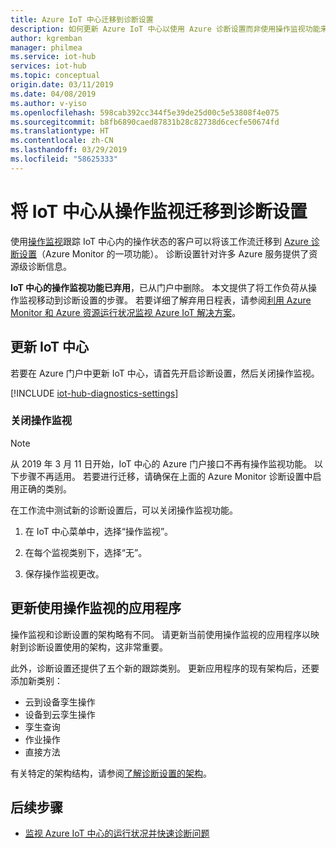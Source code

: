 ```yaml
---
title: Azure IoT 中心迁移到诊断设置
description: 如何更新 Azure IoT 中心以使用 Azure 诊断设置而非使用操作监视功能来实时监视 IoT 中心内的操作状态。
author: kgremban
manager: philmea
ms.service: iot-hub
services: iot-hub
ms.topic: conceptual
origin.date: 03/11/2019
ms.date: 04/08/2019
ms.author: v-yiso
ms.openlocfilehash: 598cab392cc344f5e39de25d00c5e53808f4e075
ms.sourcegitcommit: b8fb6890caed87831b28c82738d6cecfe50674fd
ms.translationtype: HT
ms.contentlocale: zh-CN
ms.lasthandoff: 03/29/2019
ms.locfileid: "58625333"
---
```

# <a name="migrate-your-iot-hub-from-operations-monitoring-to-diagnostics-settings"></a>将 IoT 中心从操作监视迁移到诊断设置

使用[操作监视](iot-hub-operations-monitoring.md)跟踪 IoT 中心内的操作状态的客户可以将该工作流迁移到 [Azure 诊断设置](../azure-monitor/platform/diagnostic-logs-overview.md)（Azure Monitor 的一项功能）。 诊断设置针对许多 Azure 服务提供了资源级诊断信息。

**IoT 中心的操作监视功能已弃用**，已从门户中删除。 本文提供了将工作负荷从操作监视移动到诊断设置的步骤。 若要详细了解弃用日程表，请参阅[利用 Azure Monitor 和 Azure 资源运行状况监视 Azure IoT 解决方案](https://azure.microsoft.com/blog/monitor-your-azure-iot-solutions-with-azure-monitor-and-azure-resource-health/)。

## <a name="update-iot-hub"></a>更新 IoT 中心

若要在 Azure 门户中更新 IoT 中心，请首先开启诊断设置，然后关闭操作监视。  

[!INCLUDE [iot-hub-diagnostics-settings](../../includes/iot-hub-diagnostics-settings.md)]

### <a name="turn-off-operations-monitoring"></a>关闭操作监视

> [!NOTE]
> 从 2019 年 3 月 11 日开始，IoT 中心的 Azure 门户接口不再有操作监视功能。 以下步骤不再适用。 若要进行迁移，请确保在上面的 Azure Monitor 诊断设置中启用正确的类别。

在工作流中测试新的诊断设置后，可以关闭操作监视功能。 

1. 在 IoT 中心菜单中，选择“操作监视”。

2. 在每个监视类别下，选择“无”。

3. 保存操作监视更改。

## <a name="update-applications-that-use-operations-monitoring"></a>更新使用操作监视的应用程序

操作监视和诊断设置的架构略有不同。 请更新当前使用操作监视的应用程序以映射到诊断设置使用的架构，这非常重要。 

此外，诊断设置还提供了五个新的跟踪类别。 更新应用程序的现有架构后，还要添加新类别：

* 云到设备孪生操作
* 设备到云孪生操作
* 孪生查询
* 作业操作
* 直接方法

有关特定的架构结构，请参阅[了解诊断设置的架构](iot-hub-monitor-resource-health.md#understand-the-logs)。

## <a name="next-steps"></a>后续步骤

* [监视 Azure IoT 中心的运行状况并快速诊断问题](iot-hub-monitor-resource-health.md)

